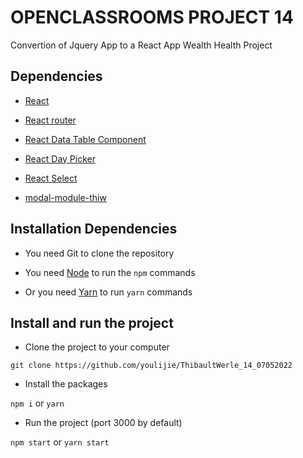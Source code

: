 # OPENCLASSROOMS PROJECT 14

Convertion of Jquery App to a React App
Wealth Health Project

## Dependencies

- [React](https://reactjs.org/)

- [React router](https://reactrouter.com/)

- [React Data Table Component](https://www.npmjs.com/package/react-data-table-component)

- [React Day Picker](https://react-day-picker.js.org/)

- [React Select](https://react-select.com/home)

- [modal-module-thiw](https://www.npmjs.com/package/modal-module-thiw)

## Installation Dependencies

- You need Git to clone the repository

- You need [Node](https://nodejs.org/en/) to run the `npm` commands

- Or you need [Yarn](https://classic.yarnpkg.com/lang/en/docs/install/#windows-stable) to run `yarn` commands

## Install and run the project

- Clone the project to your computer

`git clone https://github.com/youlijie/ThibaultWerle_14_07052022`

- Install the packages

`npm i` or `yarn`

- Run the project (port 3000 by default)

`npm start` or `yarn start`